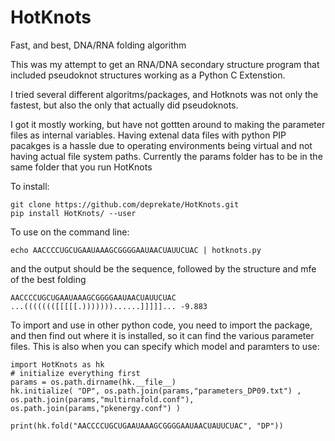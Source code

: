 # HotKnots
Fast, and best, DNA/RNA folding algorithm


This was my attempt to get an RNA/DNA secondary structure program that included pseudoknot
structures working as a Python C Extenstion.  

I tried several different algoritms/packages, and Hotknots was not only the fastest, but
also the only that actually did pseudoknots.

I got it mostly working, but have not gottten around to making the parameter files as 
internal variables.  Having extenal data files with python PIP pacakges is a hassle
due to operating environments being virtual and not having actual file system paths.
Currently the params folder has to be in the same folder that you run HotKnots

To install:
```
git clone https://github.com/deprekate/HotKnots.git
pip install HotKnots/ --user
```



To use on the command line:
```
echo AACCCCUGCUGAAUAAAGCGGGGAAUAACUAUUCUAC | hotknots.py
```
and the output should be the sequence, followed by the structure and mfe of the best folding
```
AACCCCUGCUGAAUAAAGCGGGGAAUAACUAUUCUAC
...((((((([[[[[.)))))))......]]]]]... -9.883
```


To import and use in other python code, you need to import the package, and then find out where
it is installed, so it can find the various parameter files.  This is also when you can specify
which model and paramters to use:
```
import HotKnots as hk
# initialize everything first
params = os.path.dirname(hk.__file__)
hk.initialize( "DP", os.path.join(params,"parameters_DP09.txt") , os.path.join(params,"multirnafold.conf"), os.path.join(params,"pkenergy.conf") )

print(hk.fold("AACCCCUGCUGAAUAAAGCGGGGAAUAACUAUUCUAC", "DP"))
```
